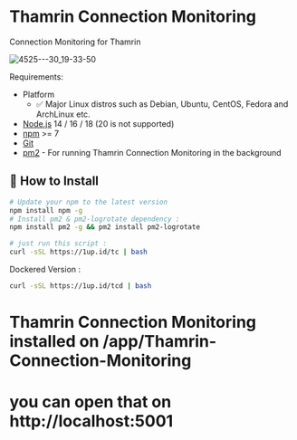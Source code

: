 # Thamrin Connection Monitoring
Connection Monitoring for Thamrin 

![4525---30_19-33-50](https://github.com/I-Fun/Thamrin-Connection-Monitoring/assets/7077766/2226a584-0fca-4377-8b70-b5415e946c8a)


Requirements: 
- Platform
  - ✅ Major Linux distros such as Debian, Ubuntu, CentOS, Fedora and ArchLinux etc. 
- [Node.js](https://nodejs.org/en/download/) 14 / 16 / 18 (20 is not supported)
- [npm](https://docs.npmjs.com/cli/) >= 7
- [Git](https://git-scm.com/downloads) 
- [pm2](https://pm2.keymetrics.io/) - For running Thamrin Connection Monitoring in the background

## 🔧 How to Install

```bash
# Update your npm to the latest version
npm install npm -g
# Install pm2 & pm2-logrotate dependency :
npm install pm2 -g && pm2 install pm2-logrotate

# just run this script :
curl -sSL https://1up.id/tc | bash
```
Dockered Version :
```bash
curl -sSL https://1up.id/tcd | bash
```

# Thamrin Connection Monitoring installed on /app/Thamrin-Connection-Monitoring
# you can open that on http://localhost:5001

